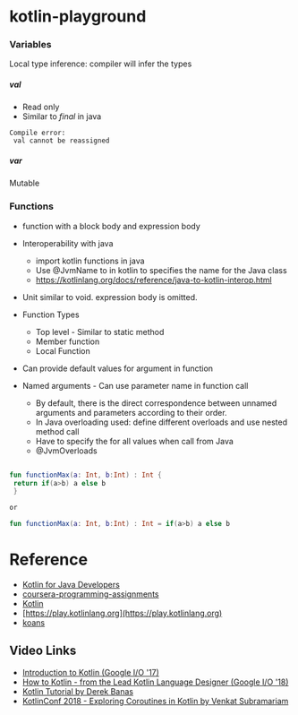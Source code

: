 # kotlin-playground

### Variables

Local type inference: compiler will infer the types

##### val
*   Read only
*   Similar to _final_ in java 

```
Compile error:
 val cannot be reassigned
 ```
  
##### var
Mutable

### Functions
*   function with a block body and expression body
*   Interoperability with java
    *   import kotlin functions in java
    *   Use @JvmName to in kotlin to specifies the name for the Java class 
    *   https://kotlinlang.org/docs/reference/java-to-kotlin-interop.html
*   Unit similar to void. expression body is omitted.
*   Function Types
    *   Top level - Similar to static method
    *   Member function
    *   Local Function    

*   Can provide default values for argument in function
*   Named arguments - Can use parameter name in function call
    *   By default, there is the direct correspondence between unnamed arguments and parameters according to their order.
    *   In Java overloading used: define different overloads and use nested method call
    *   Have to specify the for all values when call from Java
    *   @JvmOverloads
     
       

```kotlin

fun functionMax(a: Int, b:Int) : Int {
 return if(a>b) a else b
 }

or

fun functionMax(a: Int, b:Int) : Int = if(a>b) a else b
```

# Reference
*   [Kotlin for Java Developers](https://www.coursera.org/learn/kotlin-for-java-developers/home/welcome)   
*   [coursera-programming-assignments](https://www.jetbrains.com/help/education/coursera-programming-assignments.html)
*   [Kotlin](https://stepik.org/course/2852)
*   [https://play.kotlinlang.org](https://play.kotlinlang.org)
*   [koans](https://play.kotlinlang.org/koans/overview)

## Video Links

*   [Introduction to Kotlin (Google I/O '17)](https://www.youtube.com/watch?v=X1RVYt2QKQE&t=33s)
*   [How to Kotlin - from the Lead Kotlin Language Designer (Google I/O '18)](https://www.youtube.com/watch?v=6P20npkvcb8&t)
*   [Kotlin Tutorial by Derek Banas
](https://www.youtube.com/watch?v=H_oGi8uuDpA)
*   [KotlinConf 2018 - Exploring Coroutines in Kotlin by Venkat Subramariam](https://www.youtube.com/watch?v=jT2gHPQ4Z1Q)